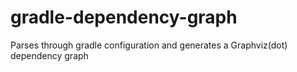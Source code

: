 # gradle-dependency-graph
Parses through gradle configuration and generates a Graphviz(dot) dependency graph
